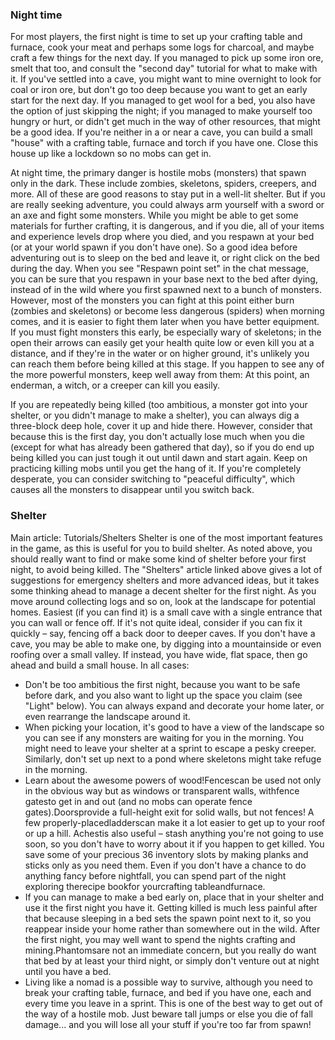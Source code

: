 ### Night time
For most players, the first night is time to set up your crafting table and furnace, cook your meat and perhaps some logs for charcoal, and maybe craft a few things for the next day. If you managed to pick up some iron ore, smelt that too, and consult the "second day" tutorial for what to make with it. If you've settled into a cave, you might want to mine overnight to look for coal or iron ore, but don't go too deep because you want to get an early start for the next day. If you managed to get wool for a bed, you also have the option of just skipping the night; if you managed to make yourself too hungry or hurt, or didn't get much in the way of other resources, that might be a good idea. If you're neither in a or near a cave, you can build a small "house" with a crafting table, furnace and torch if you have one. Close this house up like a lockdown so no mobs can get in.

At night time, the primary danger is hostile mobs (monsters) that spawn only in the dark. These include zombies, skeletons, spiders, creepers, and more. All of these are good reasons to stay put in a well-lit shelter. But if you are really seeking adventure, you could always arm yourself with a sword or an axe and fight some monsters. While you might be able to get some materials for further crafting, it is dangerous, and if you die, all of your items and experience levels drop where you died, and you respawn at your bed (or at your world spawn if you don't have one). So a good idea before adventuring out is to sleep on the bed and leave it, or right click on the bed during the day. When you see "Respawn point set" in the chat message, you can be sure that you respawn in your base next to the bed after dying, instead of in the wild where you first spawned next to a bunch of monsters. However, most of the monsters you can fight at this point either burn (zombies and skeletons) or become less dangerous (spiders) when morning comes, and it is easier to fight them later when you have better equipment. If you must fight monsters this early, be especially wary of skeletons; in the open their arrows can easily get your  health quite low or even kill you at a distance, and if they're in the water or on higher ground, it's unlikely you can reach them before being killed at this stage. If you happen to see any of the more powerful monsters, keep well away from them: At this point, an enderman, a witch, or a creeper can kill you easily.

If you are repeatedly being killed (too ambitious, a monster got into your shelter, or you didn't manage to make a shelter), you can always dig a three-block deep hole, cover it up and hide there. However, consider that because this is the first day, you don't actually lose much when you die (except for what has already been gathered that day), so if you do end up being killed you can just tough it out until dawn and start again. Keep on practicing killing mobs until you get the hang of it. If you're completely desperate, you can consider switching to "peaceful difficulty", which causes all the monsters to disappear until you switch back.

### Shelter
Main article: Tutorials/Shelters
Shelter is one of the most important features in the game, as this is useful for you to build shelter. As noted above, you should really want to find or make some kind of shelter before your first night, to avoid being killed. The "Shelters" article linked above gives a lot of suggestions for emergency shelters and more advanced ideas, but it takes some thinking ahead to manage a decent shelter for the first night. As you move around collecting logs and so on, look at the landscape for potential homes. Easiest (if you can find it) is a small cave with a single entrance that you can wall or fence off. If it's not quite ideal, consider if you can fix it quickly – say, fencing off a back door to deeper caves. If you don't have a cave, you may be able to make one, by digging into a mountainside or even roofing over a small valley. If instead, you have wide, flat space, then go ahead and build a small house. In all cases:

- Don't be too ambitious the first night, because you want to be safe before dark, and you also want to light up the space you claim (see "Light" below). You can always expand and decorate your home later, or even rearrange the landscape around it.
- When picking your location, it's good to have a view of the landscape so you can see if any monsters are waiting for you in the morning. You might need to leave your shelter at a sprint to escape a pesky creeper. Similarly, don't set up next to a pond where skeletons might take refuge in the morning.
- Learn about the awesome powers of wood!Fencescan be used not only in the obvious way but as windows or transparent walls, withfence gatesto get in and out (and no mobs can operate fence gates).Doorsprovide a full-height exit for solid walls, but not fences! A few properly-placedladderscan make it a lot easier to get up to your roof or up a hill. Achestis also useful – stash anything you're not going to use soon, so you don't have to worry about it if you happen to get killed. You save some of your precious 36 inventory slots by making planks and sticks only as you need them. Even if you don't have a chance to do anything fancy before nightfall, you can spend part of the night exploring therecipe bookfor yourcrafting tableandfurnace.
- If you can manage to make a bed early on, place that in your shelter and use it the first night you have it. Getting killed is much less painful after that because sleeping in a bed sets the spawn point next to it, so you reappear inside your home rather than somewhere out in the wild. After the first night, you may well want to spend the nights crafting and mining.Phantomsare not an immediate concern, but you really do want that bed by at least your third night, or simply don't venture out at night until you have a bed.
- Living like a nomad is a possible way to survive, although you need to break your crafting table, furnace, and bed if you have one, each and every time you leave in a sprint. This is one of the best way to get out of the way of a hostile mob. Just beware tall jumps or else you die of fall damage... and you will lose all your stuff if you're too far from spawn!

